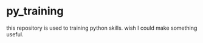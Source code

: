 # py_training
this repository is used to training python skills.
wish I could make something useful.
